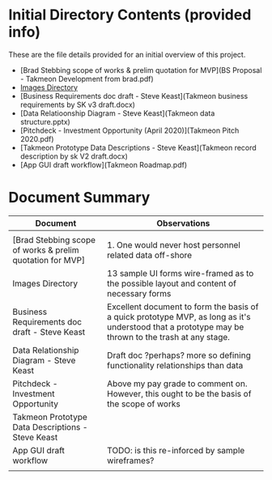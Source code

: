 # Initial Directory Contents (provided info)

These are the file details provided for an initial overview of this project.

- [Brad Stebbing scope of works & prelim quotation for MVP](BS Proposal - Takmeon Development from brad.pdf)
- [Images Directory](rereadywhenyouare___ (2))
- [Business Requirements doc draft - Steve Keast](Takmeon business requirements by SK v3 draft.docx)
- [Data Relatioonship Diagram - Steve Keast](Takmeon data structure.pptx)
- [Pitchdeck - Investment Opportunity (April 2020)](Takmeon Pitch 2020.pdf)
- [Takmeon Prototype Data Descriptions - Steve Keast](Takmeon record description by sk V2 draft.docx)
- [App GUI draft workflow](Takmeon Roadmap.pdf)

# Document Summary


|  Document | Observations   |
|---|--- |
|   |   |
|[Brad Stebbing scope of works & prelim quotation for MVP]|1. One would never host personnel related data off-shore|
|Images Directory|13 sample UI forms wire-framed as to the possible layout and content of necessary forms|
|Business Requirements doc draft - Steve Keast|Excellent document to form the basis of a quick prototype MVP, as long as it's understood that a prototype may be thrown to the trash at any stage.|
|Data Relationship Diagram - Steve Keast|Draft doc ?perhaps? more so defining functionality relationships than data|
|Pitchdeck - Investment Opportunity|Above my pay grade to comment on. <br>However, this ought to be the basis of the scope of works|
|Takmeon Prototype Data Descriptions - Steve Keast||
|App GUI draft workflow|TODO: is this re-inforced by sample wireframes?|
|   |   |

